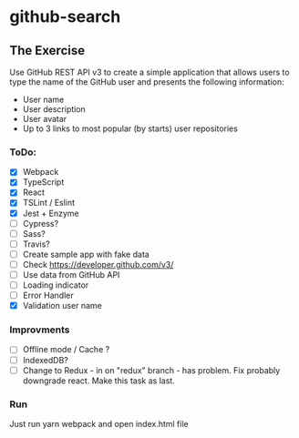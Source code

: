 # github-search

## The Exercise 
Use GitHub REST API v3 to create a simple application that allows users to type the name of the GitHub user and presents the following information: 
  * User name 
  * User description 
  * User avatar 
  * Up to 3 links to most popular (by starts) user repositories 

### ToDo:
- [x] Webpack
- [x] TypeScript
- [x] React
- [x] TSLint / Eslint
- [x] Jest + Enzyme
- [ ] Cypress?
- [ ] Sass?
- [ ] Travis?
- [ ] Create sample app with fake data
- [ ] Check https://developer.github.com/v3/
- [ ] Use data from GitHub API
- [ ] Loading indicator
- [ ] Error Handler
- [x] Validation user name

### Improvments
- [ ] Offline mode / Cache ?
- [ ] IndexedDB?
- [ ] Change to Redux - in on "redux" branch - has problem. Fix probably downgrade react. Make this task as last.

### Run
Just run yarn webpack and open index.html file